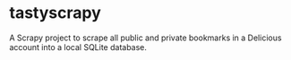# tastyscrapy

A Scrapy project to scrape all public and private bookmarks in a Delicious
account into a local SQLite database.
